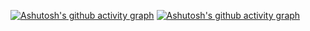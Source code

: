 [![Ashutosh's github activity graph](https://github-readme-activity-graph.vercel.app/graph?username=devophudson)](https://github.com/ashutosh00710/github-readme-activity-graph)
[![Ashutosh's github activity graph](https://github-readme-activity-graph.vercel.app/graph?username=devophudson&theme=tokyo-night)](https://github.com/ashutosh00710/github-readme-activity-graph)
